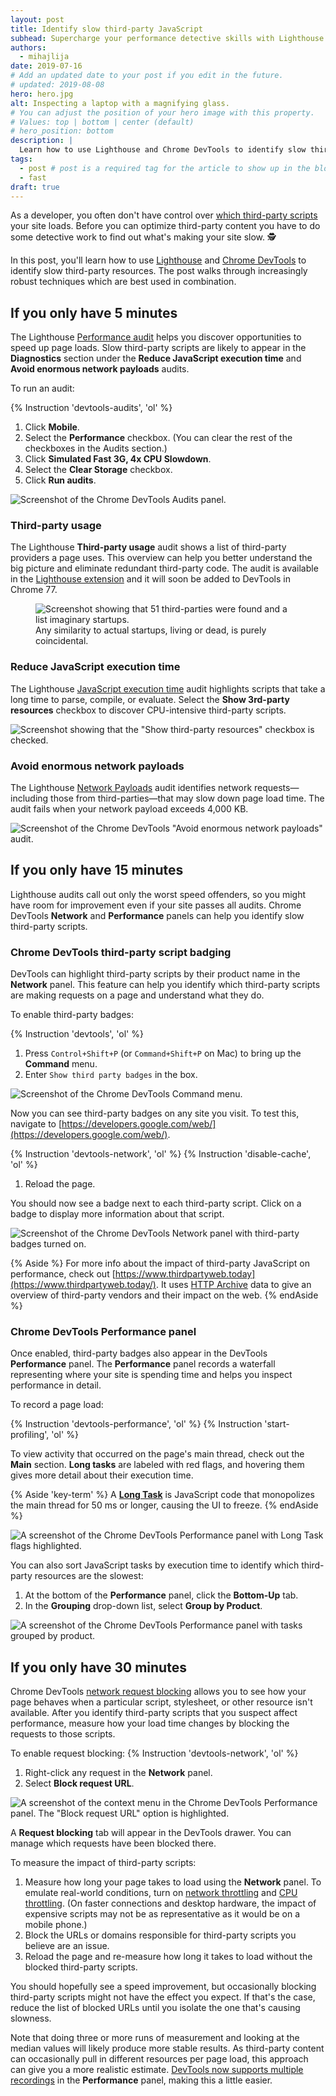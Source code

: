 ```yaml
---
layout: post
title: Identify slow third-party JavaScript
subhead: Supercharge your performance detective skills with Lighthouse and Chrome DevTools.
authors:
  - mihajlija
date: 2019-07-16
# Add an updated date to your post if you edit in the future.
# updated: 2019-08-08
hero: hero.jpg
alt: Inspecting a laptop with a magnifying glass.
# You can adjust the position of your hero image with this property.
# Values: top | bottom | center (default)
# hero_position: bottom
description: |
  Learn how to use Lighthouse and Chrome DevTools to identify slow third-party resources.
tags:
  - post # post is a required tag for the article to show up in the blog.
  - fast
draft: true
---
```


As a developer, you often don't have control over [which third-party scripts](/third-party-javascript/#network) your site loads. Before you can optimize third-party content you have to do some detective work to find out what's making your site slow. 🕵️

In this post, you'll learn how to use [Lighthouse](https://developers.google.com/web/tools/lighthouse/) and [Chrome DevTools](https://developers.google.com/web/tools/chrome-devtools/) to identify slow third-party resources. The post walks through increasingly robust techniques which are best used in combination.

## If you only have 5 minutes

The Lighthouse [Performance audit](/lighthouse-performance) helps you discover opportunities to speed up page loads. Slow third-party scripts are likely to appear in the **Diagnostics** section under the **Reduce JavaScript execution time** and **Avoid enormous network payloads** audits.

To run an audit:

{% Instruction 'devtools-audits', 'ol' %}
1. Click **Mobile**.
1. Select the **Performance** checkbox. (You can clear the rest of the checkboxes in the Audits section.)
1. Click **Simulated Fast 3G, 4x CPU Slowdown**.
1. Select the **Clear Storage** checkbox.
1. Click **Run audits**.

![Screenshot of the Chrome DevTools Audits panel.](./audits-panel.png)

### Third-party usage

The Lighthouse **Third-party usage** audit shows a list of third-party providers a page uses. This overview can help you better understand the big picture and eliminate redundant third-party code. The audit is available in the [Lighthouse extension](https://chrome.google.com/webstore/detail/lighthouse/blipmdconlkpinefehnmjammfjpmpbjk?hl=en) and it will soon be added to DevTools in Chrome 77. 

<figure>
<img class="w-screenshot" src="./third-party-lighthouse.png" alt='Screenshot showing that 51 third-parties were found and a list imaginary startups.'>
<fig-caption>Any similarity to actual startups, living or dead, is purely coincidental.</fig-caption>
</figure>

### Reduce JavaScript execution time
The Lighthouse [JavaScript execution time](/bootup-time) audit highlights scripts that take a long time to parse, compile, or evaluate. Select the **Show 3rd-party resources** checkbox to discover CPU-intensive third-party scripts.

<img class="w-screenshot" src="./show-third-party.png" alt='Screenshot showing that the "Show third-party resources" checkbox is checked.'>

### Avoid enormous network payloads
The Lighthouse [Network Payloads](/total-byte-weight) audit identifies network requests—including those from third-parties—that may slow down page load time. The audit fails when your network payload exceeds 4,000 KB.

<img class="w-screenshot" src="./network-payloads.png" alt='Screenshot of the Chrome DevTools "Avoid enormous network payloads" audit.'>

## If you only have 15 minutes
Lighthouse audits call out only the worst speed offenders, so you might have room for improvement even if your site passes all audits. Chrome DevTools **Network** and **Performance** panels can help you identify slow third-party scripts.

### Chrome DevTools third-party script badging
DevTools can highlight third-party scripts by their product name in the **Network** panel. This feature can help you identify which third-party scripts are making requests on a page and understand what they do.

To enable third-party badges:

{% Instruction 'devtools', 'ol' %}
1. Press `Control+Shift+P` (or `Command+Shift+P` on Mac) to bring up the **Command** menu.
1. Enter `Show third party badges` in the box.

<img class="w-figure--center" src="./badges.png" alt="Screenshot of the Chrome DevTools Command menu.">

Now you can see third-party badges on any site you visit. To test this, navigate to [https://developers.google.com/web/](https://developers.google.com/web/).

{% Instruction 'devtools-network', 'ol' %}
{% Instruction 'disable-cache', 'ol' %}
1. Reload the page.

You should now see a badge next to each third-party script. Click on a badge to display more information about that script.

![Screenshot of the Chrome DevTools Network panel with third-party badges turned on.](badge-popup.png)

{% Aside %}
For more info about the impact of third-party JavaScript on performance, check out [https://www.thirdpartyweb.today](https://www.thirdpartyweb.today/). It uses [HTTP Archive](https://httparchive.org/) data to give an overview of third-party vendors and their impact on the web.
{% endAside %}

### Chrome DevTools Performance panel
Once enabled, third-party badges also appear in the DevTools **Performance** panel. The **Performance** panel records a waterfall representing where your site is spending time and helps you inspect performance in detail.

To record a page load:

{% Instruction 'devtools-performance', 'ol' %}
{% Instruction 'start-profiling', 'ol' %}

To view activity that occurred on the page's main thread, check out the **Main** section. **Long tasks** are labeled with red flags, and hovering them gives more detail about their execution time.

{% Aside 'key-term' %}
A [**Long Task**](/long-tasks-devtools) is JavaScript code that monopolizes the main thread for 50 ms or longer, causing the UI to freeze.
{% endAside %}

![A screenshot of the Chrome DevTools Performance panel with Long Task flags highlighted.](long-tasks.jpg)

You can also sort JavaScript tasks by execution time to identify which third-party resources are the slowest:
1. At the bottom of the **Performance** panel, click the **Bottom-Up** tab.
1. In the **Grouping** drop-down list, select **Group by Product**.

![A screenshot of the Chrome DevTools Performance panel with tasks grouped by product.](execution-time.png)

## If you only have 30 minutes

Chrome DevTools [network request blocking](https://developers.google.com/web/updates/2017/04/devtools-release-notes#block-requests) allows you to see how your page behaves when a particular script, stylesheet, or other resource isn't available. After you identify third-party scripts that you suspect affect performance, measure how your load time changes by blocking the requests to those scripts.

To enable request blocking:
{% Instruction 'devtools-network', 'ol' %}
1. Right-click any request in the **Network** panel.
1. Select **Block request URL**.

<img class="w-screenshot" src="./request-blocking.png" alt='A screenshot of the context menu in the Chrome DevTools Performance panel. The "Block request URL" option is highlighted.'>

A **Request blocking** tab will appear in the DevTools drawer. You can manage which requests have been blocked there.

To measure the impact of third-party scripts:
1. Measure how long your page takes to load using the **Network** panel. To emulate real-world conditions, turn on [network throttling](https://developers.google.com/web/tools/chrome-devtools/network-performance/#emulate) and [CPU throttling](https://developers.google.com/web/updates/2017/07/devtools-release-notes#throttling). (On faster connections and desktop hardware, the impact of expensive scripts may not be as representative as it would be on a mobile phone.)
1. Block the URLs or domains responsible for third-party scripts you believe are an issue.
1. Reload the page and re-measure how long it takes to load without the blocked third-party scripts.

You should hopefully see a speed improvement, but occasionally blocking third-party scripts might not have the effect you expect. If that's the case, reduce the list of blocked URLs until you isolate the one that's causing slowness.

Note that doing three or more runs of measurement and looking at the median values will likely produce more stable results. As third-party content can occasionally pull in different resources per page load, this approach can give you a more realistic estimate. [DevTools now supports multiple recordings](https://twitter.com/ChromeDevTools/status/963820146388221952) in the **Performance** panel, making this a little easier.
